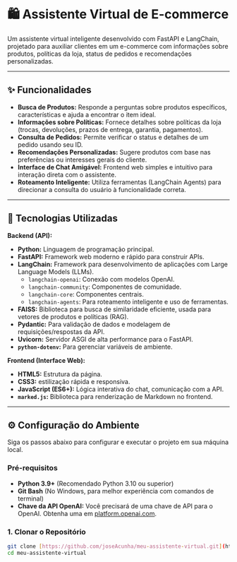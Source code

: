 # 🛍️ Assistente Virtual de E-commerce

Um assistente virtual inteligente desenvolvido com FastAPI e LangChain, projetado para auxiliar clientes em um e-commerce com informações sobre produtos, políticas da loja, status de pedidos e recomendações personalizadas.

---

## ✨ Funcionalidades

* **Busca de Produtos:** Responde a perguntas sobre produtos específicos, características e ajuda a encontrar o item ideal.
* **Informações sobre Políticas:** Fornece detalhes sobre políticas da loja (trocas, devoluções, prazos de entrega, garantia, pagamentos).
* **Consulta de Pedidos:** Permite verificar o status e detalhes de um pedido usando seu ID.
* **Recomendações Personalizadas:** Sugere produtos com base nas preferências ou interesses gerais do cliente.
* **Interface de Chat Amigável:** Frontend web simples e intuitivo para interação direta com o assistente.
* **Roteamento Inteligente:** Utiliza ferramentas (LangChain Agents) para direcionar a consulta do usuário à funcionalidade correta.

---

## 🚀 Tecnologias Utilizadas

**Backend (API):**
* **Python:** Linguagem de programação principal.
* **FastAPI:** Framework web moderno e rápido para construir APIs.
* **LangChain:** Framework para desenvolvimento de aplicações com Large Language Models (LLMs).
    * `langchain-openai`: Conexão com modelos OpenAI.
    * `langchain-community`: Componentes de comunidade.
    * `langchain-core`: Componentes centrais.
    * `langchain-agents`: Para roteamento inteligente e uso de ferramentas.
* **FAISS:** Biblioteca para busca de similaridade eficiente, usada para vetores de produtos e políticas (RAG).
* **Pydantic:** Para validação de dados e modelagem de requisições/respostas da API.
* **Uvicorn:** Servidor ASGI de alta performance para o FastAPI.
* **`python-dotenv`:** Para gerenciar variáveis de ambiente.

**Frontend (Interface Web):**
* **HTML5:** Estrutura da página.
* **CSS3:** estilização rápida e responsiva.
* **JavaScript (ES6+):** Lógica interativa do chat, comunicação com a API.
* **`marked.js`:** Biblioteca para renderização de Markdown no frontend.

---

## ⚙️ Configuração do Ambiente

Siga os passos abaixo para configurar e executar o projeto em sua máquina local.

### Pré-requisitos

* **Python 3.9+** (Recomendado Python 3.10 ou superior)
* **Git Bash** (No Windows, para melhor experiência com comandos de terminal)
* **Chave da API OpenAI:** Você precisará de uma chave de API para o OpenAI. Obtenha uma em [platform.openai.com](https://platform.openai.com/).

### 1. Clonar o Repositório

```bash
git clone [https://github.com/joseAcunha/meu-assistente-virtual.git](https://github.com/joseAcunha/meu-assistente-virtual.git)
cd meu-assistente-virtual